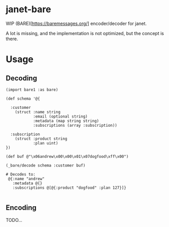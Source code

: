 # janet-bare

WIP (BARE)[https://baremessages.org/] encoder/decoder for janet.

A lot is missing, and the implementation is not optimized, but the concept is there.

# Usage

## Decoding

```
(import bare1 :as bare)
 
(def schema '@{
  
  :customer
    (struct :name string
            :email (optional string)
            :metadata (map string string)
            :subscriptions (array :subscription))

  :subscription
    (struct :product string
            :plan uint)
})

(def buf @"\x06andrew\x00\x00\x01\x07dogfood\xff\x00")

(_bare/decode schema :customer buf)

# Decodes to:
 @{:name "andrew"
   :metadata @{}
   :subscriptions @[@{:product "dogfood" :plan 127}]}
      
```

## Encoding

TODO...